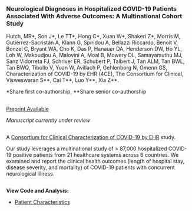 ### Neurological Diagnoses in Hospitalized COVID-19 Patients Associated With Adverse Outcomes: A Multinational Cohort Study

Hutch, MR*, Son J*, Le TT*, Hong C*, Xuan W*, Shakeri Z*, Morris M, Gutiérrez-Sacristán A, Klann G, Spiridou A, Bellazzi Riccardo, Benoit V, Bonzel C, Bryant WA, Cho K, Das P, Hanauer DA, Henderson DW, Ho YL, Loh W, Makoudjou A, Malovini A, Moal B, Mowery DL, Samayamuthu MJ, Sanz Vidorreta FJ, Schriver ER, Schubert P, Talbert J, Tan ALM, Tan BWL, Tan BWQ, Tibollo V, Yuan W, Avillach P, Gehlenborg N, Omenn GS, Characterization of COVID-19 by EHR (4CE), The Consortium for Clinical, Visweswaran S**, Cai T**, Luo Y**, Xia Z**.

*Share first co-authorship, **Share senior co-authorship

##

[Preprint Available](https://papers.ssrn.com/sol3/papers.cfm?abstract_id=4057133)

*Manuscript currently under review*

##

A [Consortium for Clinical Characterization of COVID-19 by EHR](https://covidclinical.net/) study.

Our study leverages a multinational study of > 87,000 hospitalized COVID-19 positive patients from 21 healthcare systems across 6 countries. We examined and report the clinical health outcomes (length of hospital stay, disease severity, and mortality) of COVID-19 patients with concurrent neurological illness. 

## 

**View Code and Analysis:**
- [Patient Characteristics](COVID-and-Neurological-Illness.html)


